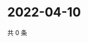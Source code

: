 # 2022-04-10

共 0 条

<!-- BEGIN WEIBO -->
<!-- 最后更新时间 Sun Apr 10 2022 10:53:40 GMT+0800 (China Standard Time) -->

<!-- END WEIBO -->
